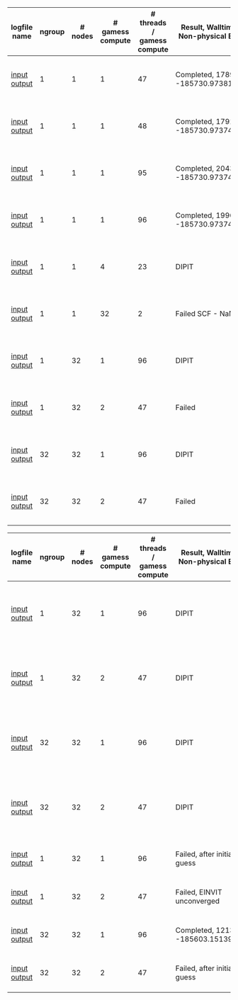 |  logfile name                                                              |  ngroup  |  # nodes  |  # gamess compute  |  # threads / gamess compute  | Result, Walltime (s), Non-physical Energy | Comment |
| -------------------------------------------------------------------------- | -------- | --------- | ------------------ | ---------------------------- | ----------------------------------------- | ------- |
| [input](https://github.com/gms-bbg/fragmentation-inputs/blob/master/2020-issue-32-frag/sarom-skylake/msn_32frag_efmo_rimp2.buu.ngroup.01.inp)<br>[output](https://github.com/gms-bbg/fragmentation-inputs/blob/master/2020-issue-32-frag/sarom-skylake/msn_32frag_efmo_rimp2.buu.ngroup.01.01_01_47.dlns_unset.log.auto_platform) |  1 |  1 |   1 |  47 | Completed, 17892.1, -185730.9738122932 | Buu's modified EFMO/RIMP2 32-fragment MSN input |
| [input](https://github.com/gms-bbg/fragmentation-inputs/blob/master/2020-issue-32-frag/sarom-skylake/msn_32frag_efmo_rimp2.buu.ngroup.01.inp)<br>[output](https://github.com/gms-bbg/fragmentation-inputs/blob/master/2020-issue-32-frag/sarom-skylake/msn_32frag_efmo_rimp2.buu.ngroup.01.01_01_48.dlns_unset.log.auto_platform) |  1 |  1 |   1 |  48 | Completed, 17917.0, -185730.9737428023 | Buu's modified EFMO/RIMP2 32-fragment MSN input |
| [input](https://github.com/gms-bbg/fragmentation-inputs/blob/master/2020-issue-32-frag/sarom-skylake/msn_32frag_efmo_rimp2.buu.ngroup.01.inp)<br>[output](https://github.com/gms-bbg/fragmentation-inputs/blob/master/2020-issue-32-frag/sarom-skylake/msn_32frag_efmo_rimp2.buu.ngroup.01.01_01_95.dlns_unset.log.auto_platform) |  1 |  1 |   1 |  95 | Completed, 20434.7, -185730.9737419710 | Buu's modified EFMO/RIMP2 32-fragment MSN input |
| [input](https://github.com/gms-bbg/fragmentation-inputs/blob/master/2020-issue-32-frag/sarom-skylake/msn_32frag_efmo_rimp2.buu.ngroup.01.inp)<br>[output](https://github.com/gms-bbg/fragmentation-inputs/blob/master/2020-issue-32-frag/sarom-skylake/msn_32frag_efmo_rimp2.buu.ngroup.01.01_01_96.dlns_unset.log.auto_platform) |  1 |  1 |   1 |  96 | Completed, 19962.3, -185730.9737428218 | Buu's modified EFMO/RIMP2 32-fragment MSN input |
| [input](https://github.com/gms-bbg/fragmentation-inputs/blob/master/2020-issue-32-frag/sarom-skylake/msn_32frag_efmo_rimp2.buu.ngroup.01.inp)<br>[output](https://github.com/gms-bbg/fragmentation-inputs/blob/master/2020-issue-32-frag/sarom-skylake/msn_32frag_efmo_rimp2.buu.ngroup.01.01_04_23.dlns_unset.log.auto_platform) |  1 |  1 |   4 |  23 | DIPIT | Buu's modified EFMO/RIMP2 32-fragment MSN input |
| [input](https://github.com/gms-bbg/fragmentation-inputs/blob/master/2020-issue-32-frag/sarom-skylake/msn_32frag_efmo_rimp2.buu.ngroup.01.inp)<br>[output](https://github.com/gms-bbg/fragmentation-inputs/blob/master/2020-issue-32-frag/sarom-skylake/msn_32frag_efmo_rimp2.buu.ngroup.01.01_32_02.dlns_unset.log.auto_platform) |  1 |  1 |  32 |   2 | Failed SCF - NaN| Buu's modified EFMO/RIMP2 32-fragment MSN input |
| [input](https://github.com/gms-bbg/fragmentation-inputs/blob/master/2020-issue-32-frag/sarom-skylake/msn_32frag_efmo_rimp2.buu.ngroup.01.inp)<br>[output](https://github.com/gms-bbg/fragmentation-inputs/blob/master/2020-issue-32-frag/sarom-skylake/msn_32frag_efmo_rimp2.buu.ngroup.01.32_01_96.dlns_unset.log.auto_platform) |  1 | 32 |   1 |  96 | DIPIT | Buu's modified EFMO/RIMP2 32-fragment MSN input |
| [input](https://github.com/gms-bbg/fragmentation-inputs/blob/master/2020-issue-32-frag/sarom-skylake/msn_32frag_efmo_rimp2.buu.ngroup.01.inp)<br>[output](https://github.com/gms-bbg/fragmentation-inputs/blob/master/2020-issue-32-frag/sarom-skylake/msn_32frag_efmo_rimp2.buu.ngroup.01.64_02_47.dlns_unset.log.auto_platform) |  1 | 32 |   2 |  47 | Failed | Buu's modified EFMO/RIMP2 32-fragment MSN input |
| [input](https://github.com/gms-bbg/fragmentation-inputs/blob/master/2020-issue-32-frag/sarom-skylake/msn_32frag_efmo_rimp2.buu.ngroup.32.inp)<br>[output](https://github.com/gms-bbg/fragmentation-inputs/blob/master/2020-issue-32-frag/sarom-skylake/msn_32frag_efmo_rimp2.buu.ngroup.32.32_01_96.dlns_unset.log.auto_platform) | 32 | 32 |   1 |  96 | DIPIT | Buu's modified EFMO/RIMP2 32-fragment MSN input |
| [input](https://github.com/gms-bbg/fragmentation-inputs/blob/master/2020-issue-32-frag/sarom-skylake/msn_32frag_efmo_rimp2.buu.ngroup.32.inp)<br>[output](https://github.com/gms-bbg/fragmentation-inputs/blob/master/2020-issue-32-frag/sarom-skylake/msn_32frag_efmo_rimp2.buu.ngroup.32.64_02_47.dlns_unset.log.auto_platform) | 32 | 32 |   2 |  47 | Failed | Buu's modified EFMO/RIMP2 32-fragment MSN input |


|  logfile name                                                              |  ngroup  |  # nodes  |  # gamess compute  |  # threads / gamess compute  | Result, Walltime (s), Non-physical Energy | Comment |
| -------------------------------------------------------------------------- | -------- | --------- | ------------------ | ---------------------------- | ----------------------------------------- | ------- |
| [input](https://github.com/gms-bbg/fragmentation-inputs/blob/master/2020-issue-32-frag/sarom-skylake/msn_32frag_efmo_rhf.buu.ngroup.01.inp)<br>[output](https://github.com/gms-bbg/fragmentation-inputs/blob/master/2020-issue-32-frag/sarom-skylake/msn_32frag_efmo_rhf.buu.ngroup.01.32_01_96.dlns_unset.log.auto_platform) |  1 | 32 |   1 |  96 | DIPIT | Buu's modified EFMO/RIMP2 32-fragment MSN input converted to EFMO/RHF |
| [input](https://github.com/gms-bbg/fragmentation-inputs/blob/master/2020-issue-32-frag/sarom-skylake/msn_32frag_efmo_rhf.buu.ngroup.01.inp)<br>[output](https://github.com/gms-bbg/fragmentation-inputs/blob/master/2020-issue-32-frag/sarom-skylake/msn_32frag_efmo_rhf.buu.ngroup.01.64_02_47.dlns_unset.log.auto_platform) |  1 | 32 |   2 |  47 | DIPIT | Buu's modified EFMO/RIMP2 32-fragment MSN input converted to EFMO/RHF |
| [input](https://github.com/gms-bbg/fragmentation-inputs/blob/master/2020-issue-32-frag/sarom-skylake/msn_32frag_efmo_rhf.buu.ngroup.32.inp)<br>[output](https://github.com/gms-bbg/fragmentation-inputs/blob/master/2020-issue-32-frag/sarom-skylake/msn_32frag_efmo_rhf.buu.ngroup.32.32_01_96.dlns_unset.log.auto_platform) | 32 | 32 |   1 |  96 | DIPIT | Buu's modified EFMO/RIMP2 32-fragment MSN input converted to EFMO/RHF |
| [input](https://github.com/gms-bbg/fragmentation-inputs/blob/master/2020-issue-32-frag/sarom-skylake/msn_32frag_efmo_rhf.buu.ngroup.32.inp)<br>[output](https://github.com/gms-bbg/fragmentation-inputs/blob/master/2020-issue-32-frag/sarom-skylake/msn_32frag_efmo_rhf.buu.ngroup.32.64_02_47.dlns_unset.log.auto_platform) | 32 | 32 |   2 |  47 | DIPIT | Buu's modified EFMO/RIMP2 32-fragment MSN input converted to EFMO/RHF |
| [input](https://github.com/gms-bbg/fragmentation-inputs/blob/master/2020-issue-32-frag/sarom-skylake/msn_32frag_efmo_rhf.ngroup.01.inp)<br>[output](https://github.com/gms-bbg/fragmentation-inputs/blob/master/2020-issue-32-frag/sarom-skylake/msn_32frag_efmo_rhf.ngroup.01.32_01_96.dlns_unset.log.auto_platform) |  1 | 32 |   1 |  96 | Failed, after initial guess | Original EFMO/RIMP2 32-fragment MSN input |
| [input](https://github.com/gms-bbg/fragmentation-inputs/blob/master/2020-issue-32-frag/sarom-skylake/msn_32frag_efmo_rhf.ngroup.01.inp)<br>[output](https://github.com/gms-bbg/fragmentation-inputs/blob/master/2020-issue-32-frag/sarom-skylake/msn_32frag_efmo_rhf.ngroup.01.64_02_47.dlns_unset.log.auto_platform) |  1 | 32 |   2 |  47 | Failed, EINVIT unconverged | Original EFMO/RIMP2 32-fragment MSN input |
| [input](https://github.com/gms-bbg/fragmentation-inputs/blob/master/2020-issue-32-frag/sarom-skylake/msn_32frag_efmo_rhf.ngroup.32.inp)<br>[output](https://github.com/gms-bbg/fragmentation-inputs/blob/master/2020-issue-32-frag/sarom-skylake/msn_32frag_efmo_rhf.ngroup.32.32_01_96.dlns_unset.log.auto_platform) | 32 | 32 |   1 |  96 | Completed, 12131.3, -185603.1513947533 | Original EFMO/RIMP2 32-fragment MSN input |
| [input](https://github.com/gms-bbg/fragmentation-inputs/blob/master/2020-issue-32-frag/sarom-skylake/msn_32frag_efmo_rhf.ngroup.32.inp)<br>[output](https://github.com/gms-bbg/fragmentation-inputs/blob/master/2020-issue-32-frag/sarom-skylake/msn_32frag_efmo_rhf.ngroup.32.64_02_47.dlns_unset.log.auto_platform) | 32 | 32 |   2 |  47 | Failed, after initial guess | Original EFMO/RIMP2 32-fragment MSN input |
